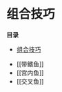 # 组合技巧
<!-- START doctoc generated TOC please keep comment here to allow auto update -->
<!-- DON'T EDIT THIS SECTION, INSTEAD RE-RUN doctoc TO UPDATE -->
**目录**

- [组合技巧](#%E7%BB%84%E5%90%88%E6%8A%80%E5%B7%A7)

<!-- END doctoc generated TOC please keep comment here to allow auto update -->


- [[带鳍鱼]]
- [[宫内鱼]]
- [[交叉鱼]]

